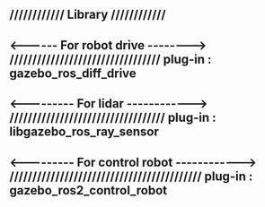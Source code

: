 //////////// Library ////////////
---------------------------------

<------ For robot drive -------->
/////////////////////////////////
plug-in : gazebo_ros_diff_drive
---------------------------------

<--------- For lidar ------------>
//////////////////////////////////
plug-in : libgazebo_ros_ray_sensor
----------------------------------

<--------- For control robot ------------>
//////////////////////////////////////////
plug-in : gazebo_ros2_control_robot
------------------------------------------
